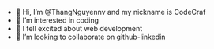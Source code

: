 - 👋 Hi, I’m @ThangNguyennv and my nickname is CodeCraf
- 👀 I’m interested in coding
- 🌱 I fell excited about web development
- 💞️ I’m looking to collaborate on github-linkedin


<!---
ThangNguyennv/ThangNguyennv is a ✨ special ✨ repository because its `README.md` (this file) appears on your GitHub profile.
You can click the Preview link to take a look at your changes.
--->
